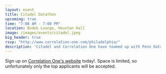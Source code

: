 ```yaml
---
layout: event
title: Citadel Datathon
upcoming: true
time: "7:00 AM - 7:00 PM"
location: Bodek Lounge, Houston Hall
image: /images/events/citadel.jpeg
big_header: true
rsvp: "http://www.correlation-one.com/philadelphia/"
description: 'Citadel and Correlation One have teamed up with Penn Data Science Group, Wharton Undergraduate FinTech, and Ivy Capital Management have teamed up to bring a datathon to UPenn with $25,000 in prize money!'
---
```


Sign up on [Correlation One's website](http://www.correlation-one.com/philadelphia/) today!. Space is limited, so unfortunately only the top applicants will be accepted.
